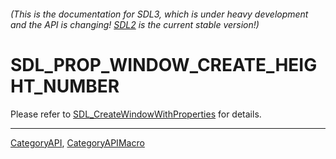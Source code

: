 ###### (This is the documentation for SDL3, which is under heavy development and the API is changing! [SDL2](https://wiki.libsdl.org/SDL2/) is the current stable version!)
# SDL_PROP_WINDOW_CREATE_HEIGHT_NUMBER

Please refer to [SDL_CreateWindowWithProperties](SDL_CreateWindowWithProperties) for details.

----
[CategoryAPI](CategoryAPI), [CategoryAPIMacro](CategoryAPIMacro)

